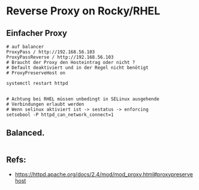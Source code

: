 # Reverse Proxy on Rocky/RHEL 

## Einfacher Proxy 

```
# auf balancer 
ProxyPass / http://192.168.56.103 
ProxyPassReverse / http://192.168.56.103
# Braucht der Proxy den Hosteintrag oder nicht ? 
# Default deaktiviert und in der Regel nicht benötigt 
# ProxyPreserveHost on   

systemctl restart httpd 


# Achtung bei RHEL müssen unbedingt in SELinux ausgehende 
# Verbindungen erlaubt werden
# Wenn selinux aktiviert ist -> sestatus -> enforcing 
setsebool -P httpd_can_network_connect=1

```

## Balanced. 

```

```


## Refs:

  * https://httpd.apache.org/docs/2.4/mod/mod_proxy.html#proxypreservehost
